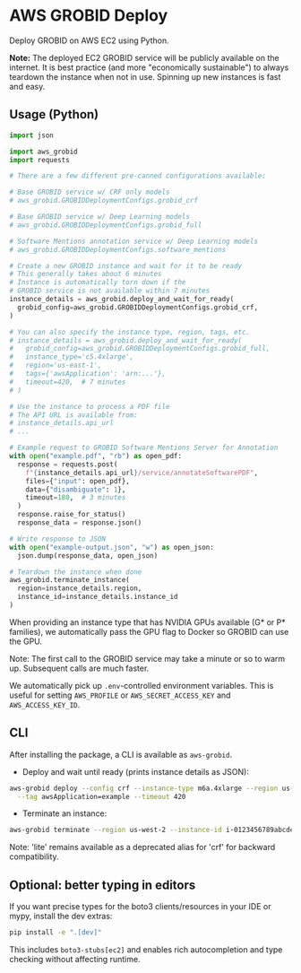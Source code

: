 # AWS GROBID Deploy

Deploy GROBID on AWS EC2 using Python.

**Note:** The deployed EC2 GROBID service will be publicly available on the internet. It is best practice (and more "economically sustainable") to always teardown the instance when not in use. Spinning up new instances is fast and easy.

## Usage (Python)

```python
import json

import aws_grobid
import requests

# There are a few different pre-canned configurations available:

# Base GROBID service w/ CRF only models
# aws_grobid.GROBIDDeploymentConfigs.grobid_crf

# Base GROBID service w/ Deep Learning models
# aws_grobid.GROBIDDeploymentConfigs.grobid_full

# Software Mentions annotation service w/ Deep Learning models
# aws_grobid.GROBIDDeploymentConfigs.software_mentions

# Create a new GROBID instance and wait for it to be ready
# This generally takes about 6 minutes
# Instance is automatically torn down if the
# GROBID service is not available within 7 minutes
instance_details = aws_grobid.deploy_and_wait_for_ready(
  grobid_config=aws_grobid.GROBIDDeploymentConfigs.grobid_crf,
)

# You can also specify the instance type, region, tags, etc.
# instance_details = aws_grobid.deploy_and_wait_for_ready(
#   grobid_config=aws_grobid.GROBIDDeploymentConfigs.grobid_full,
#   instance_type='c5.4xlarge',
#   region='us-east-1',
#   tags={'awsApplication': 'arn:...'},
#   timeout=420,  # 7 minutes
# )

# Use the instance to process a PDF file
# The API URL is available from:
# instance_details.api_url
# ...

# Example request to GROBID Software Mentions Server for Annotation
with open("example.pdf", "rb") as open_pdf:
  response = requests.post(
    f"{instance_details.api_url}/service/annotateSoftwarePDF",
    files={"input": open_pdf},
    data={"disambiguate": 1},
    timeout=180,  # 3 minutes
  )
  response.raise_for_status()
  response_data = response.json()

# Write response to JSON
with open("example-output.json", "w") as open_json:
  json.dump(response_data, open_json)

# Teardown the instance when done
aws_grobid.terminate_instance(
  region=instance_details.region,
  instance_id=instance_details.instance_id
)
```

When providing an instance type that has NVIDIA GPUs available (G* or P* families), we automatically pass the GPU flag to Docker so GROBID can use the GPU.

Note: The first call to the GROBID service may take a minute or so to warm up. Subsequent calls are much faster.

We automatically pick up `.env`-controlled environment variables. This is useful for setting `AWS_PROFILE` or `AWS_SECRET_ACCESS_KEY` and `AWS_ACCESS_KEY_ID`.

## CLI

After installing the package, a CLI is available as `aws-grobid`.

- Deploy and wait until ready (prints instance details as JSON):

```bash
aws-grobid deploy --config crf --instance-type m6a.4xlarge --region us-west-2 \
  --tag awsApplication=example --timeout 420
```

- Terminate an instance:

```bash
aws-grobid terminate --region us-west-2 --instance-id i-0123456789abcdef0
```

Note: 'lite' remains available as a deprecated alias for 'crf' for backward compatibility.

## Optional: better typing in editors

If you want precise types for the boto3 clients/resources in your IDE or mypy, install the dev extras:

```bash
pip install -e ".[dev]"
```

This includes `boto3-stubs[ec2]` and enables rich autocompletion and type checking without affecting runtime.